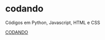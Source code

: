 # codando
Códigos em Python, Javascript, HTML e CSS

<a href="https://muriloamo.github.io/codando/" target="_blank">CODANDO</a>
